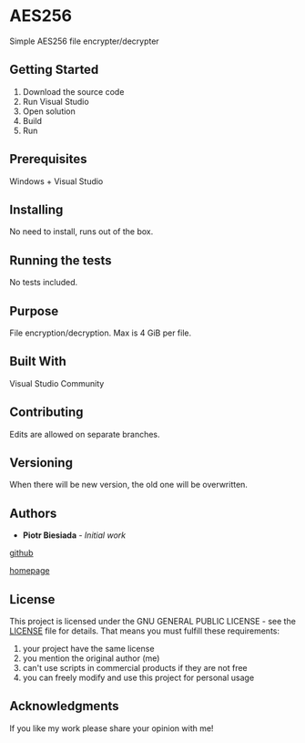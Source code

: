 # AES256
Simple AES256 file encrypter/decrypter

## Getting Started

1. Download the source code
2. Run Visual Studio
3. Open solution
4. Build
5. Run

## Prerequisites

Windows + Visual Studio

## Installing

No need to install, runs out of the box.

## Running the tests

No tests included.

## Purpose

File encryption/decryption. Max is 4 GiB per file.

## Built With

Visual Studio Community

## Contributing

Edits are allowed on separate branches.

## Versioning

When there will be new version, the old one will be overwritten.

## Authors

* **Piotr Biesiada** - *Initial work*

[github](https://github.com/pbies)

[homepage](https://pbies.net/)

## License

This project is licensed under the GNU GENERAL PUBLIC LICENSE - see the [LICENSE](LICENSE) file for details.
That means you must fulfill these requirements:
1. your project have the same license
2. you mention the original author (me)
3. can't use scripts in commercial products if they are not free
4. you can freely modify and use this project for personal usage

## Acknowledgments

If you like my work please share your opinion with me!
